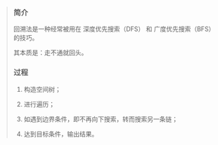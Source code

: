 >### 简介
>回溯法是一种经常被用在 深度优先搜索（DFS） 和 广度优先搜索（BFS） 的技巧。
>
>其本质是：走不通就回头。
>
>### 过程
>1. 构造空间树；
>
>2. 进行遍历；
>
>3. 如遇到边界条件，即不再向下搜索，转而搜索另一条链；
>
>4. 达到目标条件，输出结果。